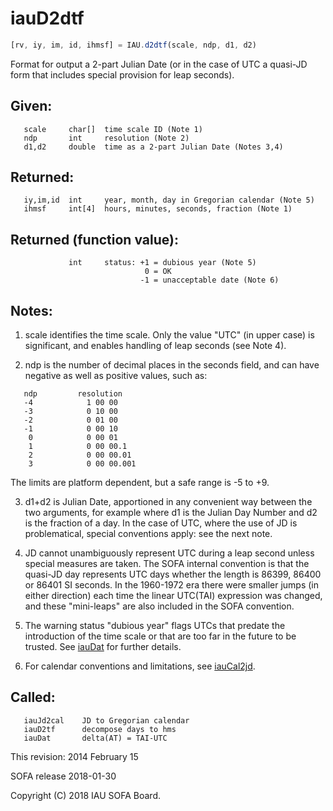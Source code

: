 # iauD2dtf

```js
[rv, iy, im, id, ihmsf] = IAU.d2dtf(scale, ndp, d1, d2)
```

Format for output a 2-part Julian Date (or in the case of UTC a
quasi-JD form that includes special provision for leap seconds).

## Given:
```
   scale     char[]  time scale ID (Note 1)
   ndp       int     resolution (Note 2)
   d1,d2     double  time as a 2-part Julian Date (Notes 3,4)
```

## Returned:
```
   iy,im,id  int     year, month, day in Gregorian calendar (Note 5)
   ihmsf     int[4]  hours, minutes, seconds, fraction (Note 1)
```

## Returned (function value):
```
             int     status: +1 = dubious year (Note 5)
                              0 = OK
                             -1 = unacceptable date (Note 6)
```

## Notes:

1) scale identifies the time scale.  Only the value "UTC" (in upper
   case) is significant, and enables handling of leap seconds (see
   Note 4).

2) ndp is the number of decimal places in the seconds field, and can
   have negative as well as positive values, such as:

```
   ndp         resolution
   -4            1 00 00
   -3            0 10 00
   -2            0 01 00
   -1            0 00 10
    0            0 00 01
    1            0 00 00.1
    2            0 00 00.01
    3            0 00 00.001
```

   The limits are platform dependent, but a safe range is -5 to +9.

3) d1+d2 is Julian Date, apportioned in any convenient way between
   the two arguments, for example where d1 is the Julian Day Number
   and d2 is the fraction of a day.  In the case of UTC, where the
   use of JD is problematical, special conventions apply:  see the
   next note.

4) JD cannot unambiguously represent UTC during a leap second unless
   special measures are taken.  The SOFA internal convention is that
   the quasi-JD day represents UTC days whether the length is 86399,
   86400 or 86401 SI seconds.  In the 1960-1972 era there were
   smaller jumps (in either direction) each time the linear UTC(TAI)
   expression was changed, and these "mini-leaps" are also included
   in the SOFA convention.

5) The warning status "dubious year" flags UTCs that predate the
   introduction of the time scale or that are too far in the future
   to be trusted.  See [iauDat][1] for further details.

6) For calendar conventions and limitations, see [iauCal2jd][2].

## Called:
```
   iauJd2cal    JD to Gregorian calendar
   iauD2tf      decompose days to hms
   iauDat       delta(AT) = TAI-UTC
```

This revision:  2014 February 15

SOFA release 2018-01-30

Copyright (C) 2018 IAU SOFA Board.

[1]: iau.dat.md
[2]: iau.cal2jd.md
